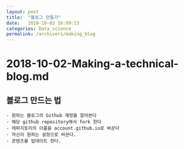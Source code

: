 ```yaml
---
layout: post
title:  "블로그 만들기"
date:   2018-10-02 16:09:13
categories: Data_science
permalink: /archivers/making_blog
---
```


# 2018-10-02-Making-a-technical-blog.md

## 블로그 만드는 법 

	- 원하는 블로그의 Github 계정을 알아본다 
	- 해당 github repository에서 fork 한다 
	- 레파지토리의 이름을 account.github.io로 바꾼다 
	- 자신이 원하는 설정으로 바꾼다. 
	- 콘텐츠를 업데이트 한다. 
